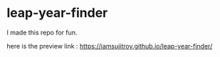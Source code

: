 # leap-year-finder
I made this repo for fun.

here is the preview link : https://iamsujitroy.github.io/leap-year-finder/
